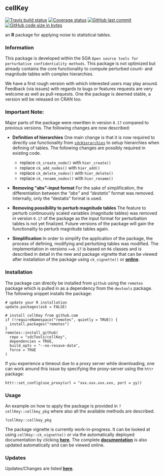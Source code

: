 
## cellKey

[![Travis build
status](https://travis-ci.org/sdcTools/cellKey.svg?branch=master)](https://travis-ci.org/sdcTools/cellKey)
[![Coverage
status](https://codecov.io/gh/sdcTools/cellKey/branch/master/graph/badge.svg)](https://codecov.io/github/sdcTools/cellKey?branch=master)
[![GitHub last
commit](https://img.shields.io/github/last-commit/sdcTools/cellKey.svg?logo=github)](https://github.com/sdcTools/cellKey/commits/master)
[![GitHub code size in
bytes](https://img.shields.io/github/languages/code-size/sdcTools/cellKey.svg?logo=github)](https://github.com/sdcTools/cellKey)

an **R** package for applying noise to statistical tables.

### Information

This package is developed within the SGA `Open source tools for
perturbative confidentiality methods`. This package is not optimized but
already contains the core functionality to compute perturbed count- and
magnitude tables with complex hierarchies.

We have a first rough version with which interested users may play
around. Feedback (via issues) with regards to bugs or features requests
are very welcome as well as pull-requests. One the package is deemed
stable, a version will be released on CRAN too.

### Important Note:

Major parts of the package were rewritten in version `0.17` compared to
previous versions. The following changes are now described:

  - **Definition of hierarchies** One main change is that it is now
    required to directly use functionality from
    [`sdcHierarchies`](https://cran.r-project.org/package=sdcHierarchies)
    to setup hierarchies when defining of tables. The following changes
    are possibly required in existing code.
    
      - replace `ck_create_node()` with `hier_create()`
      - replace `ck_add_nodes()` with `hier_add()`
      - replace `ck_delete_nodes()` with `hier_delete()`
      - replace `ck_rename_nodes()` with `hier_rename()`

  - **Removing “abs”-input format** For the sake of simplification, the
    differentiation between the *“abs”* and *“destatis”* format was
    removed. Internally, only the “destatis” format is used.

  - **Removing possibility to perturb magnitude tables** The feature to
    perturb continuously scaled variables (magnitude tables) was removed
    in version `0.17` of the package as the input format for
    perturbation tables is not yet finalized. Future versions of the
    package will gain the functionality to perturb magnitude tables
    again.

  - **Simplification** In order to simplify the application of the
    package, the process of defining, modifying and perturbing tables
    was modified. The implementation in versions `>=0.17` is based on
    `R6` classes and is described in detail in the new and package
    vignette that can be viewed after installation of the package using
    `ck_vignette()` or
    [**online**](https://sdctools.github.io/cellKey/articles/introduction.html).

### Installation

The package can directly be installed from `github` using the `remotes`
package which is pulled in as a dependency from the `devtools` package.
The following snippet installs the package:

    # update your R installation
    update.packages(ask = FALSE)
    
    # install cellKey from github.com
    if (!requireNamespace("remotes", quietly = TRUE)) {
      install.packages("remotes")
    }
    remotes::install_github(
      repo = "sdcTools/cellKey",
      dependencies = TRUE,
      build_opts = "--no-resave-data",
      force = TRUE
    )

If you experience a timeout due to a proxy server while downloading, one
can work around this issue by specifying the proxy-server using the
`httr` package:

    httr::set_config(use_proxy(url = "xxx.xxx.xxx.xxx, port = yy))

### Usage

An example on how to apply the package is provided in
`?cellKey::cellkey_pkg` where also all the available methods are
described.

    ?cellKey::cellkey_pkg

The package vignette is currently work-in-progress. It can be looked at
using `cellKey::ck_vignette()` or via the automatically deployed
documentation by clicking
[**here**](https://sdctools.github.io/cellKey/articles/introduction.html).
The complete [**documentation**](https://sdctools.github.io/cellKey/) is
also updated automatically and can be viewed online.

### Updates

Updates/Changes are listed
[**here**](https://sdcTools.github.io/cellKey/news/index.html).
